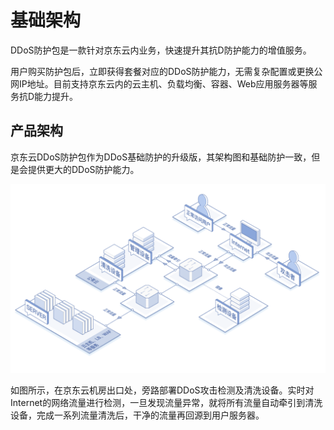 # 基础架构

DDoS防护包是一款针对京东云内业务，快速提升其抗D防护能力的增值服务。

用户购买防护包后，立即获得套餐对应的DDoS防护能力，无需复杂配置或更换公网IP地址。目前支持京东云内的云主机、负载均衡、容器、Web应用服务器等服务抗D能力提升。

## 产品架构
京东云DDoS防护包作为DDoS基础防护的升级版，其架构图和基础防护一致，但是会提供更大的DDoS防护能力。

![防护包架构图](https://github.com/jdclouddocs/cn/blob/anti-ddos/image/Anti-DDoS-Protection-Package/防护包架构图.png)

如图所示，在京东云机房出口处，旁路部署DDoS攻击检测及清洗设备。实时对Internet的网络流量进行检测，一旦发现流量异常，就将所有流量自动牵引到清洗设备，完成一系列流量清洗后，干净的流量再回源到用户服务器。
